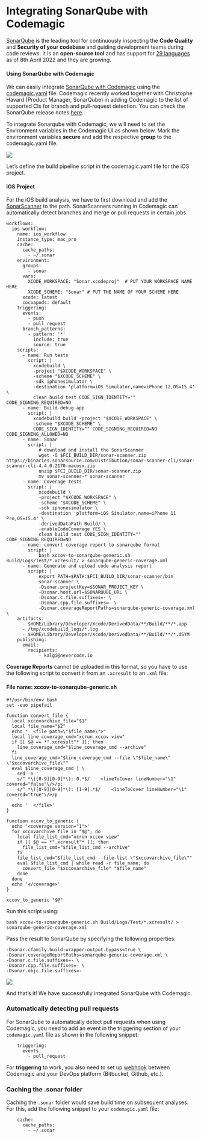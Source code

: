 # Integrating SonarQube with Codemagic

[SonarQube](https://www.sonarqube.org/) is the leading tool for continuously inspecting the **Code Quality** and **Security of your codebase** and guiding development teams during code reviews. It is an **open-source tool** and has support for [29 languages](https://www.sonarqube.org/features/multi-languages/) as of 8th April 2022 and they are growing.

#### Using SonarQube with Codemagic

We can easily integrate [SonarQube with Codemagic](https://docs.sonarqube.org/latest/analysis/codemagic/) using the [codemagic.yaml](https://docs.codemagic.io/yaml/yaml-getting-started/) file. Codemagic recently worked together with Christophe Havard (Product Manager, SonarQube) in adding Codemagic to the list of supported CIs for branch and pull-request detection. You can check the SonarQube release notes [here](https://jira.sonarsource.com/browse/SONAR-15412). 

To integrate Sonarqube with Codemagic, we will need to set the Environment variables in the Codemagic UI as shown below. Mark the environment variables **secure** and add the respective **group** to the codemagic.yaml file.

![](https://blog.codemagic.io/uploads/2022/04/aws_2.png)

Let’s define the build pipeline script in the codemagic.yaml file for the iOS project.

#### iOS Project

For the iOS build analysis, we have to first download and add the [SonarScanner](https://docs.sonarqube.org/latest/analysis/scan/sonarscanner/) to the path. 
SonarScanners running in Codemagic can automatically detect branches and merge or pull requests in certain jobs.
```
workflows:
  ios-workflow:
    name: ios_workflow
    instance_type: mac_pro
    cache:
      cache_paths:
        - ~/.sonar
    environment:
      groups:
        - sonar
      vars:
        XCODE_WORKSPACE: "Sonar.xcodeproj"  # PUT YOUR WORKSPACE NAME HERE
        XCODE_SCHEME: "Sonar" # PUT THE NAME OF YOUR SCHEME HERE
      xcode: latest
      cocoapods: default
    triggering:
      events:
        - push
        - pull_request
      branch_patterns:
        - pattern: '*'
          include: true
          source: true
    scripts:
      - name: Run tests
        script: |
          xcodebuild \
          -project "$XCODE_WORKSPACE" \
          -scheme "$XCODE_SCHEME" \
          -sdk iphonesimulator \
          -destination 'platform=iOS Simulator,name=iPhone 12,OS=15.4' \
          clean build test CODE_SIGN_IDENTITY="" CODE_SIGNING_REQUIRED=NO
      - name: Build debug app
        script: |
          xcodebuild build -project "$XCODE_WORKSPACE" \
          -scheme "$XCODE_SCHEME" \
          CODE_SIGN_IDENTITY="" CODE_SIGNING_REQUIRED=NO CODE_SIGNING_ALLOWED=NO
      - name: Sonar
        script: |
            # download and install the SonarScanner
            wget -O $FCI_BUILD_DIR/sonar-scanner.zip https://binaries.sonarsource.com/Distribution/sonar-scanner-cli/sonar-scanner-cli-4.4.0.2170-macosx.zip
            unzip $FCI_BUILD_DIR/sonar-scanner.zip
            mv sonar-scanner-* sonar-scanner
      - name: Coverage tests
        script: |
            xcodebuild \
            -project "$XCODE_WORKSPACE" \
            -scheme "$XCODE_SCHEME" \
            -sdk iphonesimulator \
            -destination 'platform=iOS Simulator,name=iPhone 11 Pro,OS=15.4' \
            -derivedDataPath Build/ \
            -enableCodeCoverage YES \
            clean build test CODE_SIGN_IDENTITY="" CODE_SIGNING_REQUIRED=NO
      - name: convert coverage report to sonarqube format
        script: |
            bash xccov-to-sonarqube-generic.sh Build/Logs/Test/*.xcresult/ > sonarqube-generic-coverage.xml
      - name: Generate and upload code analysis report
        script: |
            export PATH=$PATH:$FCI_BUILD_DIR/sonar-scanner/bin
            sonar-scanner \
            -Dsonar.projectKey=$SONAR_PROJECT_KEY \
            -Dsonar.host.url=$SONARQUBE_URL \
            -Dsonar.c.file.suffixes=- \
            -Dsonar.cpp.file.suffixes=- \
            -Dsonar.coverageReportPaths=sonarqube-generic-coverage.xml \
    artifacts:
      - $HOME/Library/Developer/Xcode/DerivedData/**/Build/**/*.app
      - /tmp/xcodebuild_logs/*.log
      - $HOME/Library/Developer/Xcode/DerivedData/**/Build/**/*.dSYM
    publishing:
      email:
        recipients:
            - kalgi@nevercode.io
```

**Coverage Reports** cannot be uploaded in this format, so you have to use the following script to convert it from an `.xcresult` to an `.xml` file:

#### File name: xccov-to-sonarqube-generic.sh
```
#!/usr/bin/env bash
set -euo pipefail

function convert_file {
  local xccovarchive_file="$1"
  local file_name="$2"
  echo "  <file path=\"$file_name\">"
  local line_coverage_cmd="xcrun xccov view"
  if [[ $@ == *".xcresult"* ]]; then
    line_coverage_cmd="$line_coverage_cmd --archive"
  fi
  line_coverage_cmd="$line_coverage_cmd --file \"$file_name\" \"$xccovarchive_file\""
  eval $line_coverage_cmd | \
    sed -n '
    s/^ *\([0-9][0-9]*\): 0.*$/    <lineToCover lineNumber="\1" covered="false"\/>/p;
    s/^ *\([0-9][0-9]*\): [1-9].*$/    <lineToCover lineNumber="\1" covered="true"\/>/p
    '
  echo '  </file>'
}

function xccov_to_generic {
  echo '<coverage version="1">'
  for xccovarchive_file in "$@"; do
    local file_list_cmd="xcrun xccov view"
    if [[ $@ == *".xcresult"* ]]; then
      file_list_cmd="$file_list_cmd --archive"
    fi
    file_list_cmd="$file_list_cmd --file-list \"$xccovarchive_file\""
    eval $file_list_cmd | while read -r file_name; do
      convert_file "$xccovarchive_file" "$file_name"
    done
  done
  echo '</coverage>'
}

xccov_to_generic "$@"
```

Run this script using:
```
bash xccov-to-sonarqube-generic.sh Build/Logs/Test/*.xcresult/ > sonarqube-generic-coverage.xml
```
Pass the result to SonarQube by specifying the following properties:
```
-Dsonar.cfamily.build-wrapper-output.bypass=true \
-Dsonar.coverageReportPaths=sonarqube-generic-coverage.xml \
-Dsonar.c.file.suffixes=- \
-Dsonar.cpp.file.suffixes=- \
-Dsonar.objc.file.suffixes=-
```
![](https://blog.codemagic.io/uploads/2022/04/aws_4.png)

And that’s it! We have successfully integrated SonarQube with Codemagic.


### Automatically detecting pull requests

For SonarQube to automatically detect pull requests when using Codemagic, you need to add an event in the triggering section of your `codemagic.yaml` file as shown in the following snippet:
```
    triggering:
      events:
        - pull_request
```
For **triggering** to work, you also need to set up [webhook](https://docs.codemagic.io/configuration/webhooks/) between Codemagic and your DevOps platform (Bitbucket, Github, etc.).

### Caching the .sonar folder
Caching the `.sonar` folder would save build time on subsequent analyses. For this, add the following snippet to your `codemagic.yaml` file:
```
    cache:
      cache_paths:
        - ~/.sonar
```
